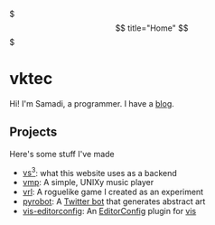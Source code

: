 $$$
title="Home"
$$$
# vktec

Hi! I'm Samadi, a programmer. I have a [blog][].

[blog]: /blog

## Projects

Here's some stuff I've made

- [vs<sup>3</sup>][vs3]: what this website uses as a backend
- [vmp][]: A simple, UNIXy music player
- [vrl][]: A roguelike game I created as an experiment
- [pyrobot][]: A [Twitter bot][pb-twit] that generates abstract art
- [vis-editorconfig][]: An [EditorConfig][] plugin for [vis][]

[vs3]: https://github.com/vktec/vs3
[vmp]: https://github.com/vktec/vmp
[vrl]: https://github.com/vktec/vrl
[pyrobot]: https://github.com/vktec/pyrobot
[vis-editorconfig]: https://github.com/vktec/vis-editorconfig

[pb-twit]: https://twitter.com/pyrobot_/
[vis]: https://github.com/martanne/vis
[editorconfig]: http://editorconfig.org/
